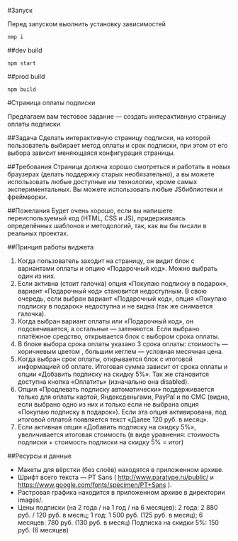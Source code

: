 #Запуск
   
 Перед запуском выолнить установку зависимостей

 `nmp i`

##dev build

`npm start`

##prod build

`npm build`


#Страница оплаты подписки

Предлагаем вам тестовое задание — создать интерактивную страницу оплаты
подписки 

##Задача
Сделать интерактивную страницу подписки, на которой пользователь выбирает метод
оплаты и срок подписки, при этом от его выбора зависит меняющаяся конфигурация
страницы.

##Требования
Страница должна хорошо смотреться и работать в новых браузерах (делать
поддержку старых необязательно), а вы можете использовать любые доступные им
технологии, кроме самых экспериментальных.
Вы можете использовать любые JSбиблиотеки
и фреймворки.

##Пожелания
Будет очень хорошо, если вы напишете переиспользуемый код (HTML, CSS и JS),
придерживаясь определённых шаблонов и методологий, так, как вы бы писали в
реальных проектах.

##Принцип работы виджета
1. Когда пользователь заходит на страницу, он видит блок с вариантами оплаты и
опцию «Подарочный код». Можно выбрать один из них.
2. Если активна (стоит галочка) опция «Покупаю подписку в подарок», вариант
«Подарочный код» становится недоступным. В свою очередь, если выбран
вариант «Подарочный код», опция «Покупаю подписку в подарок» недоступна и
не видна (так же снимается галочка).
3. Когда выбран вариант оплаты или «Подарочный код», он подсвечивается, а
остальные — затеняются. Если выбрано платёжное средство, открывается
блок с выбором срока оплаты.
4. В блоке выбора срока оплаты указано 3 срока оплаты: стоимость —
коричневым цветом , большим кеглем — условная месячная цена. 
5. Когда выбран срок оплаты, открывается блок с итоговой информацией об
оплате. Итоговая сумма зависит от срока оплаты и опции «Добавить подписку на скидку 5%». Так же становится доступна кнопка «Оплатить»
(изначально она disabled).
6. Опция «Продлевать подписку автоматически» поддерживается только для
оплаты картой, Яндексденьгами,
PayPal и по СМС (видна, если выбрано одно
из них и только если не выбрана опция «Покупаю подписку в подарок»). Если
эта опция активирована, под итоговой оплатой появляется текст «Далее 120 руб.
в месяц».
7. Если активная опция «Добавить подписку на скидку 5%», увеличивается итоговая стоимость (в виде уравнения: стоимость подписки + стоимость подписки на скидку 5% = итог)

##Ресурсы и данные
* Макеты для вёрстки (без слоёв) находятся в приложенном архиве.
* Шрифт всего текста — PT Sans ( http://www.paratype.ru/public/ и
https://www.google.com/fonts/specimen/PT+Sans ).
* Растровая графика находится в приложенном архиве в директории images/.
* Цены подписки (на 2 года / на 1 год / на 6 месяцев):
2 года: 2 880 руб. / 120 руб. в месяц;
1 год: 1 500 руб. (125 руб. в месяц);
6 месяцев: 780 руб. (130 руб. в месяц) 
Подписка на скидки 5%: 150 руб. (6 месяцев)